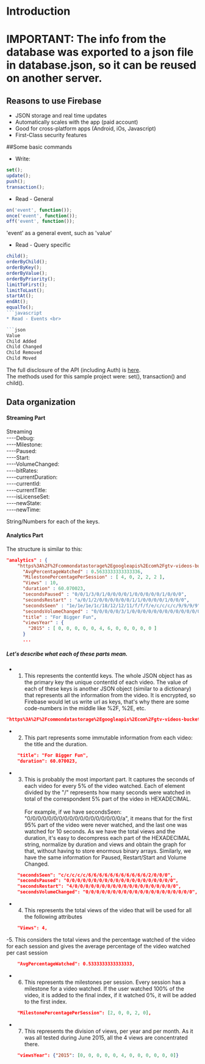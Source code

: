 # Introduction
# IMPORTANT: The info from the database was exported to a json file in database.json, so it can be reused on another server.
## Reasons to use Firebase
* JSON storage and real time updates
* Automatically scales with the app (paid account)
* Good for cross-platform apps (Android, iOs, Javascript)
* First-Class security features


##Some basic commands<br>

* Write:
```javascript
set();
update(); 
push();
transaction();
```

* Read - General<br>
```javascript
on('event', function());
once('event', function());
off('event', function());
```

'event' as a general event, such as 'value'<br>
* Read - Query specific <br>
```javascript
child();
orderByChild();
orderByKey();
orderByValue();
orderByPriority();
limitToFirst();
limitToLast(); 
startAt();
endAt();
equalTo();
```javascript
* Read - Events <br>

```json
Value
Child Added
Child Changed
Child Removed
Child Moved
```

The full disclosure of the API (including Auth) is [here](https://www.firebase.com/docs/web/api/). <br>
The methods used for this sample project were: set(), transaction() and child().

## Data organization

#### Streaming Part
Streaming <br>
----Debug: <br>
----Milestone: <br>
----Paused: <br>
----Start: <br>
----VolumeChanged: <br>
----bitRates: <br>
----currentDuration: <br> 
----currentId: <br>
----currentTitle: <br>
----isLicenseSet: <br>
----newState: <br>
----newTime: <br>

String/Numbers for each of the keys. <br>

#### Analytics Part

The structure is similar to this:

```json
"analytics" : {
    "https%3A%2F%2Fcommondatastorage%2Egoogleapis%2Ecom%2Fgtv-videos-bucket%2Fsample%2FForBiggerFun%2Emp4" : {
      "AvgPercentageWatched" : 0.5633333333333336,
      "MilestonePercentagePerSession" : [ 4, 0, 2, 2, 2 ],
      "Views" : 10,
      "duration" : 60.070023,
      "secondsPaused" : "0/0/1/3/0/1/0/0/0/0/1/0/0/0/0/0/1/0/0/0",
      "secondsRestart" : "a/0/1/2/0/0/0/0/0/0/1/1/0/0/0/0/1/0/0/0",
      "secondsSeen" : "1e/1e/1e/1c/18/12/12/11/f/f/f/e/c/c/c/c/9/9/9/9",
      "secondsVolumeChanged" : "0/0/0/0/0/3/1/0/0/0/0/0/0/0/0/0/0/0/0/0",
      "title" : "For Bigger Fun",
      "viewsYear" : {
        "2015" : [ 0, 0, 0, 0, 0, 4, 6, 0, 0, 0, 0, 0 ]
      }
      ...
```

<h5>Let's describe what each of these parts mean.</h5> 

* 1. This represents the contentId keys. The whole JSON object has as the primary key the unique contentId of each video. The value of each of these keys is another JSON object (similar to a dictionary) that represents all the information from the video. It is encrypted, so Firebase would let us write url as keys, that's why there are some code-numbers in the middle like %2F, %2E, etc.

```json
"https%3A%2F%2Fcommondatastorage%2Egoogleapis%2Ecom%2Fgtv-videos-bucket%2Fsample%2FForBiggerFun%2Emp4"
```
* 2. This part represents some immutable information from each video: the title and the duration. 
```json
    "title": "For Bigger Fun",
    "duration": 60.070023,
```
* 3. This is probably the most important part. It captures the seconds of each video for every 5% of the video watched. Each of element divided by the "/" represents how many seconds were watched in total of the correspondent 5% part of the video in HEXADECIMAL. <br><br>For example, if we have secondsSeen: "0/0/0/0/0/0/0/0/0/0/0/0/0/0/0/0/0/0/a", it means that for the first 95% part of the video were never watched, and the last one was watched for 10 seconds. As we have the total views and the duration, it's easy to decompress each part of the HEXADECIMAL string, normalize by duration and views and obtain the graph for that, without having to store enormous binary arrays. Similarly, we have the same information for Paused, Restart/Start and Volume Changed.  
```json
    "secondsSeen": "c/c/c/c/c/6/6/6/6/6/6/6/6/6/6/6/2/0/0/0",
    "secondsPaused": "0/0/0/0/0/0/0/0/0/0/0/0/0/0/0/0/0/0/0/0",
    "secondsRestart": "4/0/0/0/0/0/0/0/0/0/0/0/0/0/0/0/0/0/0/0",
    "secondsVolumeChanged": "0/0/0/0/0/0/0/0/0/0/0/0/0/0/0/0/0/0/0/0",
```
* 4. This represents the total views of the video that will be used for all the following attributes
```json
    "Views": 4,
```
-5. This considers the total views and the percentage watched of the video for each session and gives the average percentage of the video watched per cast session
```json
    "AvgPercentageWatched": 0.5333333333333333,
```
* 6. This represents the milestones per session. Every session has a milestone for a video watched. If the user watched 100% of the video, it is added to the final index, if it watched 0%, it will be added to the first index. 
```json
    "MilestonePercentagePerSession": [2, 0, 0, 2, 0],
```
* 7. This represents the division of views, per year and per month. As it was all tested during June 2015, all the 4 views are concentrated there.
```json
    "viewsYear": {"2015": [0, 0, 0, 0, 0, 4, 0, 0, 0, 0, 0, 0]}
```


